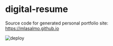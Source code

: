 # digital-resume

Source code for generated personal portfolio site:
https://mlasalmo.github.io

![deploy](https://github.com/mlasalmo/digital-resume/workflows/deploy/badge.svg?branch=master)
